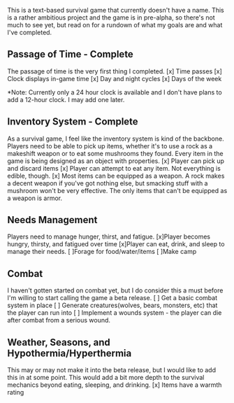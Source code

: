 This is a text-based survival game that currently doesn't have a name. This is a rather ambitious project and the game is in pre-alpha, so there's not much to see yet, but read on for a rundown of what my goals are and what I've completed.

## Passage of Time - Complete
The passage of time is the very first thing I completed.
[x] Time passes
[x] Clock displays in-game time
[x] Day and night cycles
[x] Days of the week

*Note: Currently only a 24 hour clock is available and I don't have plans to add a 12-hour clock. I may add one later.

## Inventory System - Complete
As a survival game, I feel like the inventory system is kind of the backbone. Players need to be able to pick up items, whether it's to use a rock as a makeshift weapon or to eat some mushrooms they found. Every item in the game is being designed as an object with properties.
[x] Player can pick up and discard items
[x] Player can attempt to eat any item. Not everything is edible, though.
[x] Most items can be equipped as a weapon. A rock makes a decent weapon if you've got nothing else, but smacking stuff with a mushroom won't be very effective. The only items that can't be equipped as a weapon is armor.

## Needs Management
Players need to manage hunger, thirst, and fatigue. 
[x]Player becomes hungry, thirsty, and fatigued over time
[x]Player can eat, drink, and sleep to manage their needs.
[ ]Forage for food/water/items
[ ]Make camp

## Combat
I haven't gotten started on combat yet, but I do consider this a must before I'm willing to start calling the game a beta release. 
[ ] Get a basic combat system in place
[ ] Generate creatures(wolves, bears, monsters, etc) that the player can run into
[ ] Implement a wounds system - the player can die after combat from a serious wound.

## Weather, Seasons, and Hypothermia/Hyperthermia
This may or may not make it into the beta release, but I would like to add this in at some point. This would add a bit more depth to the survival mechanics beyond eating, sleeping, and drinking. 
[x] Items have a warmth rating
